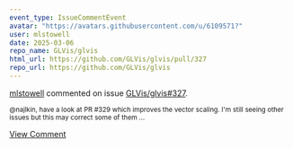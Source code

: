 ```yaml
---
event_type: IssueCommentEvent
avatar: "https://avatars.githubusercontent.com/u/6109571?"
user: mlstowell
date: 2025-03-06
repo_name: GLVis/glvis
html_url: https://github.com/GLVis/glvis/pull/327
repo_url: https://github.com/GLVis/glvis
---
```


<a href='https://github.com/mlstowell' target='_blank'>mlstowell</a> commented on issue <a href='https://github.com/GLVis/glvis/pull/327' target='_blank'>GLVis/glvis#327</a>.

<small>@najlkin, have a look at PR #329 which improves the vector scaling. I'm still seeing other issues but this may correct some of them ...</small>

<a href='https://github.com/GLVis/glvis/pull/327' target='_blank'>View Comment</a>